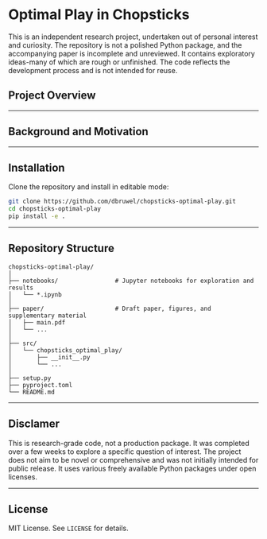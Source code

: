 # Optimal Play in Chopsticks
This is an independent research project, undertaken out of personal interest and curiosity. The repository is not a polished Python package, and the accompanying paper is incomplete and unreviewed. It contains exploratory ideas-many of which are rough or unfinished. The code reflects the development process and is not intended for reuse.

## Project Overview


---

## Background and Motivation

---

## Installation

Clone the repository and install in editable mode:

```bash
git clone https://github.com/dbruwel/chopsticks-optimal-play.git
cd chopsticks-optimal-play
pip install -e .
```

---

## Repository Structure

```
chopsticks-optimal-play/
│
├── notebooks/                # Jupyter notebooks for exploration and results
│   └── *.ipynb
│
├── paper/                    # Draft paper, figures, and supplementary material
│   ├── main.pdf
│   └── ...
│
├── src/
│   └── chopsticks_optimal_play/
│       ├── __init__.py
│       └── ...
│
├── setup.py
├── pyproject.toml
└── README.md
```

---

## Disclamer
This is research-grade code, not a production package. It was completed over a few weeks to explore a specific question of interest. The project does not aim to be novel or comprehensive and was not initially intended for public release. It uses various freely available Python packages under open licenses.

---

## License

MIT License. See `LICENSE` for details.
